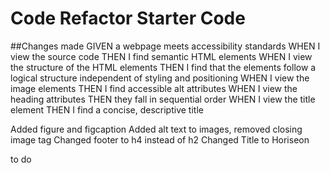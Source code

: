 # Code Refactor Starter Code
##Changes made
GIVEN a webpage meets accessibility standards
WHEN I view the source code
THEN I find semantic HTML elements
WHEN I view the structure of the HTML elements
THEN I find that the elements follow a logical structure independent of styling and positioning
WHEN I view the image elements
THEN I find accessible alt attributes
WHEN I view the heading attributes
THEN they fall in sequential order
WHEN I view the title element
THEN I find a concise, descriptive title




Added figure and figcaption
Added alt text to images, removed closing image tag
Changed footer to h4 instead of h2
Changed Title to Horiseon


to do

